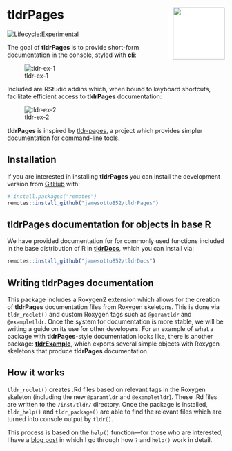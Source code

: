 
<!-- README.md is generated from README.Rmd. Please edit that file -->

# tldrPages <img src="man/figures/logo.png"  align="right"  width="120" style="padding-left:10px;background-color:white;" />

<!-- badges: start -->

<!-- [![CRAN_Status_Badge](http://www.r-pkg.org/badges/version-ago/tldr)](https://cran.r-project.org/package=tldr) -->

[![Lifecycle:Experimental](https://img.shields.io/badge/Lifecycle-Experimental-339999)](Redirect-URL)
<!-- badges: end -->

The goal of **tldrPages** is to provide short-form documentation in the
console, styled with
<a href = "https://github.com/r-lib/cli">**cli**</a>:

<figure>
<img src="man/README-gifs/tldr-tldr.gif" alt="tldr-ex-1" />
<figcaption aria-hidden="true">tldr-ex-1</figcaption>
</figure>

Included are RStudio addins which, when bound to keyboard shortcuts,
facilitate efficient access to **tldrPages** documentation:

<figure>
<img src="man/README-gifs/tldrExample-divide.gif" alt="tldr-ex-2" />
<figcaption aria-hidden="true">tldr-ex-2</figcaption>
</figure>

**tldrPages** is inspired by <a href="https://tldr.sh/">tldr-pages</a>,
a project which provides simpler documentation for command-line tools.

## Installation

If you are interested in installing **tldrPages** you can install the
development version from [GitHub](https://github.com/) with:

``` r
# install.packages("remotes")
remotes::install_github("jamesotto852/tldrPages")
```

## **tldrPages** documentation for objects in base R

We have provided documentation for for commonly used functions included
in the base distribution of R in
<a href="https://Github.com/jamesotto852/tldrDocs">**tldrDocs**</a>,
which you can install via:

``` r
remotes::install_github("jamesotto852/tldrDocs")
```

## Writing **tldrPages** documentation

This package includes a Roxygen2 extension which allows for the creation
of **tldrPages** documentation files from Roxygen skeletons. This is
done via `tldr_roclet()` and custom Roxygen tags such as `@paramtldr`
and `@exampletldr`. Once the system for documentation is more stable, we
will be writing a guide on its use for other developers. For an example
of what a package with **tldrPages**-style documentation looks like,
there is another package:
<a href="https://Github.com/jamesotto852/tldrExample">**tldrExample**</a>,
which exports several simple objects with Roxygen skeletons that produce
**tldrPages** documentation.

## How it works

`tldr_roclet()` creates .Rd files based on relevant tags in the Roxygen
skeleton (including the new `@paramtldr` and `@exampletldr`). These .Rd
files are written to the `/inst/tldr/` directory. Once the package is
installed, `tldr_help()` and `tldr_package()` are able to find the
relevant files which are turned into console output by `tldr()`.

This process is based on the `help()` function—for those who are
interested, I have a
<a href="https://jamesotto852.github.io/posts/Understanding-base-documentation-functions">blog
post</a> in which I go through how `?` and `help()` work in detail.
